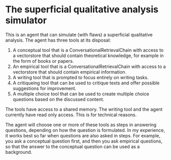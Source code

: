 # The superficial qualitative analysis simulator

This is an agent that can simulate (with flaws) a superficial qualitative analysis. 
The agent has three tools at its disposal:
1. A conceptual tool that is a ConversationalRetrievalChain with access to a vectorstore that should contain theoretical knowledge, for example in the form of books or papers.
2. An empirical tool that is a ConversationalRetrievalChain with access to a vectorstore that should contain empirical information.
3. A writing tool that is prompted to focus entirely on writing tasks.
4. A critiqueing tool that can be used to critique texts and offer possible suggestions for improvement.
5. A multiple choice tool that can be used to create multiple choice questions based on the discussed content.

The tools have access to a shared memory. 
The writing tool and the agent currently have read only access. 
This is for technical reasons.

The agent will choose one or more of these tools as steps in answering questions, depending on how the question is formulated.
In my experience, it works best so far when questions are also asked in steps. 
For example, you ask a conceptual question first, and then you ask empirical questions, so that the answer to the conceptual question can be used as a background.
